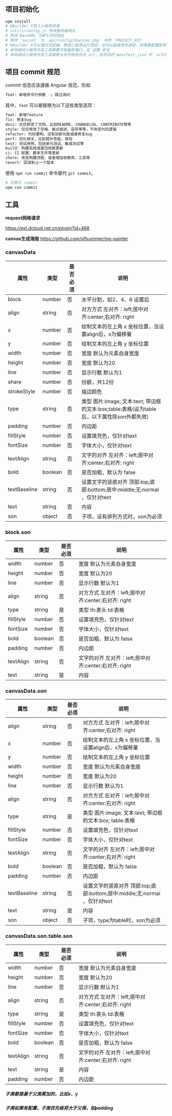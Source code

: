 #

## 项目初始化

```bash
npm install 
# HBuilder X导入小程序目录
# /utils/config.js 修改服务器地址
# 修改`BaseURL`为API访问地址
# 修改 `secret` 为 `api/config/dswjcms.php` 中的 `PROJECT_KEY`
# HBuilder X可以通过浏览器、微信小程序运行项目，也可以直接发布项目，但需要配置账号，具体请参考HBuilder X
# 本地调试小程序开发工具需要开放服务端口，在`设置-安全`
# 本地调试小程序开发工具需要关闭不校验合法 url，在项目的`manifest.json`中｀urlCheck｀设置为 `false`
```

## 项目 commit 规范

commit 信息应该遵循 Angular 规范，形如

```bash
feat: 新增命令行参数 -y 跳过询问
```

其中，`feat` 可以被替换为以下这些类型选项：

```bash
feat: 新增feature
fix: 修复bug
docs: 仅仅修改了文档，比如README, CHANGELOG, CONTRIBUTE等等
style: 仅仅修改了空格、格式缩进、逗号等等，不改变代码逻辑
refactor: 代码重构，没有加新功能或者修复bug
perf: 优化相关，比如提升性能、体验
test: 测试用例，包括单元测试、集成测试等
build: 构建系统或者包依赖更新
ci: CI 配置，脚本文件等更新
chore: 改变构建流程、或者增加依赖库、工具等
revert: 回滚到上一个版本
```

使用 `npm run commit` 命令替代 `git commit`。

```bash
# 问答式 commit
npm run commit
```

## 工具

**request网络请求**

https://ext.dcloud.net.cn/plugin?id=468

**canvas生成海报**
https://github.com/xlfsummer/mp-painter




### canvasData
|  属性 | 类型   | 是否必须  |  说明 |
| ------------ |------------ | ------------ | ------------ |
| block  |  number | 否 | 水平分割，如2、4、6 设置后  |
|  align |  string | 否 |  对方方式 左对齐：left;居中对齐:center;右对齐: right |
|   x |  number | 否 |  绘制文本的左上角 x 坐标位置，当设置align后，x为偏移量 |
|   y |  number | 否 |  绘制文本的左上角 y 坐标位置 |
|  width |  number | 否 |  宽度 默认为元素自身宽度 |
|  height |  number | 否 |  宽度 默认为20 |
|  line |  number | 否 |  显示行数 默认为1 |
|  share |  number | 否 |  份额，共12份 |
|  strokeStyle |  number | 否 |  描边颜色 |
|  type |  string | 否 |  类型 图片:image; 文本:text; 带边框的文本:box;table:表格(设为table后，以下属性除son外都失效) |
|  padding |  number | 否 |  内边距 |
|  fillStyle |  number | 否 |  设置填充色，仅针对text |
|  fontSize |  number | 否 |  字体大小，仅针对text |
|  textAlign |  string | 否 |  文字的对齐 左对齐：left;居中对齐:center;右对齐: right |
|  bold |  boolean | 否 |  是否加粗，默认为 false |
|  textBaseline |  string | 否 |  设置文字的竖直对齐 顶部:top;底部:bottom;居中:middle;无:normal ，仅针对text|
|  text |  string | 否 |  内容 |
|  son |  object | 否 |  子项，设有排列方式时，son为必须 |


### block.son
|  属性 | 类型   | 是否必须  |  说明 |
| ------------ |------------ | ------------ | ------------ |
|  width |  number | 否 |  宽度 默认为元素自身宽度 |
|  height |  number | 否 |  宽度 默认为20 |
|  line |  number | 否 |  显示行数 默认为1 |
|  align |  string | 否 |  对方方式 左对齐：left;居中对齐:center;右对齐: right |
|  type |  string | 是 |  类型 th:表头 td:表格 |
|  fillStyle |  number | 否 |  设置填充色，仅针对text |
|  fontSize |  number | 否 |  字体大小，仅针对text |
|  bold |  boolean | 否 |  是否加粗，默认为 false |
|  padding |  number | 否 |  内边距 |
|  textAlign |  string | 否 |  文字的对齐 左对齐：left;居中对齐:center;右对齐: right |
|  text |  string | 是 |  内容 |

### canvasData.son
|  属性 | 类型   | 是否必须  |  说明 |
| ------------ |------------ | ------------ | ------------ |
|  align |  string | 否 |  对方方式 左对齐：left;居中对齐:center;右对齐: right |
|   x |  number | 否 |  绘制文本的左上角 x 坐标位置，当设置align后，x为偏移量 |
|   y |  number | 否 |  绘制文本的左上角 y 坐标位置 |
|  width |  number | 否 |  宽度 默认为元素自身宽度 |
|  height |  number | 否 |  宽度 默认为20 |
|  line |  number | 否 |  显示行数 默认为1 |
|  align |  string | 否 |  对方方式 左对齐：left;居中对齐:center;右对齐: right |
|  type |  string | 是 |  类型 图片:image; 文本:text; 带边框的文本:box; table:表格 |
|  fillStyle |  number | 否 |  设置填充色，仅针对text |
|  fontSize |  number | 否 |  字体大小，仅针对text |
|  textAlign |  string | 否 |  文字的对齐 左对齐：left;居中对齐:center;右对齐: right |
|  bold |  boolean | 否 |  是否加粗，默认为 false |
|  padding |  number | 否 |  内边距 |
|  textBaseline |  string | 否 |  设置文字的竖直对齐 顶部:top;底部:bottom;居中:middle;无:normal ，仅针对text|
|  text |  string | 是 |  内容 |
|  son |  object | 否 |  子项，type为table时，son为必须 |


### canvasData.son.table.son
|  属性 | 类型   | 是否必须  |  说明 |
| ------------ |------------ | ------------ | ------------ |
|  width |  number | 否 |  宽度 默认为元素自身宽度 |
|  height |  number | 否 |  宽度 默认为20 |
|  line |  number | 否 |  显示行数 默认为1 |
|  align |  string | 否 |  对方方式 左对齐：left;居中对齐:center;右对齐: right |
|  type |  string | 是 |  类型 th:表头 td:表格 |
|  fillStyle |  number | 否 |  设置填充色，仅针对text |
|  fontSize |  number | 否 |  字体大小，仅针对text |
|  bold |  boolean | 否 |  是否加粗，默认为 false |
|  textAlign |  string | 否 |  文字的对齐 左对齐：left;居中对齐:center;右对齐: right |
|  text |  string | 是 |  内容 |
|  padding |  number | 否 |  内边距 |

##### 子类都是基于父类累加的，比如x、y
##### 子类如果有配置，子类优先级将大于父类，如padding
